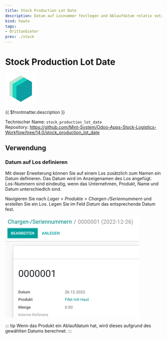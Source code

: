 ```yaml
---
title: Stock Production Lot Date
description: Datum auf Losnummer festlegen und Ablaufdatum relativ setzen.
kind: howto
tags:
- Drittanbieter
prev: ./stock
---
```

# Stock Production Lot Date
![icon_oms_box](attachments/icons_odoo_mint_system.png)

{{ $frontmatter.description }}

Technischer Name: `stock_production_lot_date`\
Repository: <https://github.com/Mint-System/Odoo-Apps-Stock-Logistics-Workflow/tree/14.0/stock_production_lot_date>

## Verwendung

### Datum auf Los definieren

Mit dieser Erweiterung können Sie auf einem Los zusätzlich zum Namen ein Datum definieren. Das Datum wird im Anzeigenamen des Los angefügt. Los-Nummern sind eindeutig, wenn das Unternehmen, Produkt, Name und Datum unterschiedlch sind.

Navigieren Sie nach *Lager > Produkte > Chargen-/Seriennummern* und erstellen Sie ein Los. Legen Sie im Feld *Datum* das entsprechende Datum fest.

![](attachments/Stock%20Production%20Lot%20Date.png)

::: tip
Wenn das Produkt ein Ablaufdatum hat, wird dieses aufgrund des gewählten Datums berechnet.
:::